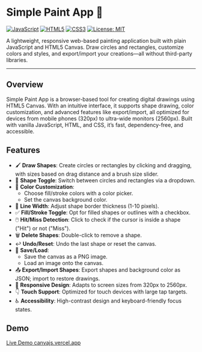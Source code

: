 # Simple Paint App 🎨

[![JavaScript](https://img.shields.io/badge/JavaScript-ES6-yellow?logo=javascript)](https://developer.mozilla.org/en-US/docs/Web/JavaScript)
[![HTML5](https://img.shields.io/badge/HTML5-Canvas-orange?logo=html5)](https://developer.mozilla.org/en-US/docs/Web/API/Canvas_API)
[![CSS3](https://img.shields.io/badge/CSS3-Responsive-blue?logo=css3)](https://developer.mozilla.org/en-US/docs/Web/CSS)
[![License: MIT](https://img.shields.io/badge/License-MIT-green.svg)](https://opensource.org/licenses/MIT)

A lightweight, responsive web-based painting application built with plain JavaScript and HTML5 Canvas. Draw circles and rectangles, customize colors and styles, and export/import your creations—all without third-party libraries.

---

## Overview

Simple Paint App is a browser-based tool for creating digital drawings using HTML5 Canvas. With an intuitive interface, it supports shape drawing, color customization, and advanced features like export/import, all optimized for devices from mobile phones (320px) to ultra-wide monitors (2560px). Built with vanilla JavaScript, HTML, and CSS, it’s fast, dependency-free, and accessible.

## Features

- 🖌️ **Draw Shapes**: Create circles or rectangles by clicking and dragging, with sizes based on drag distance and a brush size slider.
- 🔄 **Shape Toggle**: Switch between circles and rectangles via a dropdown.
- 🎨 **Color Customization**:
  - Choose fill/stroke colors with a color picker.
  - Set the canvas background color.
- 📏 **Line Width**: Adjust shape border thickness (1-10 pixels).
- ✅ **Fill/Stroke Toggle**: Opt for filled shapes or outlines with a checkbox.
- 🖱️ **Hit/Miss Detection**: Click to check if the cursor is inside a shape ("Hit") or not ("Miss").
- 🗑️ **Delete Shapes**: Double-click to remove a shape.
- ↩️ **Undo/Reset**: Undo the last shape or reset the canvas.
- 💾 **Save/Load**:
  - Save the canvas as a PNG image.
  - Load an image onto the canvas.
- 📤 **Export/Import Shapes**: Export shapes and background color as JSON; import to restore drawings.
- 📱 **Responsive Design**: Adapts to screen sizes from 320px to 2560px.
- 👇 **Touch Support**: Optimized for touch devices with large tap targets.
- ♿ **Accessibility**: High-contrast design and keyboard-friendly focus states.

## Demo

[Live Demo canvajs.vercel.app](canvajs.vercel.app)





   
